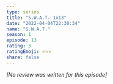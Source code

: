 ```yaml
---
type: series
title: "S.W.A.T. 1x13"
date: "2022-04-04T22:30:34"
name: "S.W.A.T."
season: 1
episode: 13
rating: 3
ratingEmoji: ⭐️⭐️⭐️
share: false
---
```


_[No review was written for this episode]_
